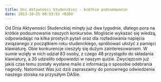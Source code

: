 ```yaml
---
title: Dni Aktywności Studenckiej - krótkie podsumowanie
date: 2013-10-25 00:53:53 +0200
---
```

Od Dnia Aktywności Studenckiej minęły już dwa tygodnie, dlatego pora na krótkie podsumowanie naszych konkursów. Mogliście wykazać się wiedzą, odpowiadając na kilka prostych pytań oraz dla rozładowania napięcia związanego z początkiem roku studenckiego, spróbować ułożyć z pamięci klawiaturę. Obie konkurencje cieszyły się dużym zainteresowaniem. W sumie wzięły w nich udział 83 osoby, z czego 48 przystąpiło do składania klawiatury, a 35 udzieliło odpowiedzi w naszym quizie. Zwycięzcom już jakiś czas temu zostały wysłane maile z informacją o sposobie odebrania nagrody. Natomiast Was już dziś zapraszamy do ponownego odwiedzenia naszego stoiska na przyszłym DASie.

